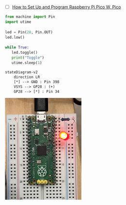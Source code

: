 


- [ ] [How to Set Up and Program Raspberry Pi Pico W, Pico](https://www.tomshardware.com/how-to/raspberry-pi-pico-setup)

```python
from machine import Pin
import utime

led = Pin(28, Pin.OUT)
led.low()

while True:
   led.toggle()
   print("Toggle")
   utime.sleep(1)
```

```mermaid
stateDiagram-v2
    direction LR
    [*] --> GND : Pin 398
    VSYS --> GP28 : (+)
    GP28 --> [*] : Pin 34
```

<img src=images/IMG_4388.jpg width='50%' height='50%' > </img>
